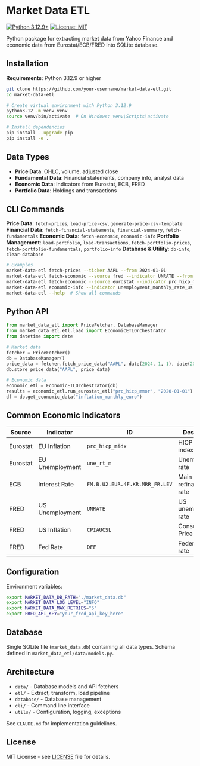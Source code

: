 # Market Data ETL

[![Python 3.12.9+](https://img.shields.io/badge/python-3.12.9+-blue.svg)](https://www.python.org/downloads/)
[![License: MIT](https://img.shields.io/badge/License-MIT-yellow.svg)](https://opensource.org/licenses/MIT)

Python package for extracting market data from Yahoo Finance and economic data from Eurostat/ECB/FRED into SQLite database.

## Installation

**Requirements**: Python 3.12.9 or higher

```bash
git clone https://github.com/your-username/market-data-etl.git
cd market-data-etl

# Create virtual environment with Python 3.12.9
python3.12 -m venv venv
source venv/bin/activate  # On Windows: venv\Scripts\activate

# Install dependencies
pip install --upgrade pip
pip install -e .
```

## Data Types

- **Price Data**: OHLC, volume, adjusted close
- **Fundamental Data**: Financial statements, company info, analyst data
- **Economic Data**: Indicators from Eurostat, ECB, FRED
- **Portfolio Data**: Holdings and transactions

## CLI Commands

**Price Data**: `fetch-prices`, `load-price-csv`, `generate-price-csv-template`
**Financial Data**: `fetch-financial-statements`, `financial-summary`, `fetch-fundamentals`
**Economic Data**: `fetch-economic`, `economic-info`
**Portfolio Management**: `load-portfolio`, `load-transactions`, `fetch-portfolio-prices`, `fetch-portfolio-fundamentals`, `portfolio-info`
**Database & Utility**: `db-info`, `clear-database`

```bash
# Examples
market-data-etl fetch-prices --ticker AAPL --from 2024-01-01
market-data-etl fetch-economic --source fred --indicator UNRATE --from 2024-01-01 --to 2024-12-31  # Uses FRED_API_KEY env var
market-data-etl fetch-economic --source eurostat --indicator prc_hicp_mmor --from 2024-01-01
market-data-etl economic-info --indicator unemployment_monthly_rate_us
market-data-etl --help  # Show all commands
```

## Python API

```python
from market_data_etl import PriceFetcher, DatabaseManager
from market_data_etl.etl.load import EconomicETLOrchestrator
from datetime import date

# Market data
fetcher = PriceFetcher()
db = DatabaseManager()
price_data = fetcher.fetch_price_data("AAPL", date(2024, 1, 1), date(2024, 1, 31))
db.store_price_data("AAPL", price_data)

# Economic data
economic_etl = EconomicETLOrchestrator(db)
results = economic_etl.run_eurostat_etl("prc_hicp_mmor", "2020-01-01")
df = db.get_economic_data("inflation_monthly_euro")
```

## Common Economic Indicators

| Source | Indicator | ID | Description |
|--------|-----------|----|-----------| 
| Eurostat | EU Inflation | `prc_hicp_midx` | HICP inflation index |
| Eurostat | EU Unemployment | `une_rt_m` | Unemployment rate |
| ECB | Interest Rate | `FM.B.U2.EUR.4F.KR.MRR_FR.LEV` | Main refinancing rate |
| FRED | US Unemployment | `UNRATE` | US unemployment rate |
| FRED | US Inflation | `CPIAUCSL` | Consumer Price Index |
| FRED | Fed Rate | `DFF` | Federal funds rate |

## Configuration

Environment variables:
```bash
export MARKET_DATA_DB_PATH="./market_data.db"
export MARKET_DATA_LOG_LEVEL="INFO"
export MARKET_DATA_MAX_RETRIES="5"
export FRED_API_KEY="your_fred_api_key_here"
```

## Database

Single SQLite file (`market_data.db`) containing all data types. Schema defined in `market_data_etl/data/models.py`.

## Architecture

- `data/` - Database models and API fetchers
- `etl/` - Extract, transform, load pipeline
- `database/` - Database management
- `cli/` - Command line interface
- `utils/` - Configuration, logging, exceptions

See `CLAUDE.md` for implementation guidelines.

## License

MIT License - see [LICENSE](LICENSE) file for details.